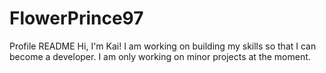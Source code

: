 # FlowerPrince97
 Profile README
 Hi, I'm Kai!
 I am working on building my skills so that I can become a developer.
 I am only working on minor projects at the moment.